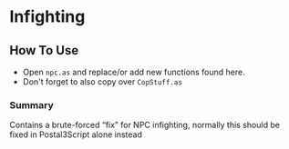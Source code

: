 # Infighting

## How To Use

- Open `npc.as` and replace/or add new functions found here.
- Don't forget to also copy over `CopStuff.as`

### Summary

Contains a brute-forced “fix” for NPC infighting, normally this should be fixed in Postal3Script alone instead